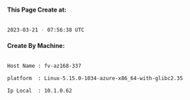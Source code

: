 
   
#### This Page Create at:

```bash

2023-03-21 - 07:56:38 UTC

```

#### Create By Machine:

```bash

Host Name : fv-az168-337

platform  : Linux-5.15.0-1034-azure-x86_64-with-glibc2.35

Ip Local  : 10.1.0.62

```

